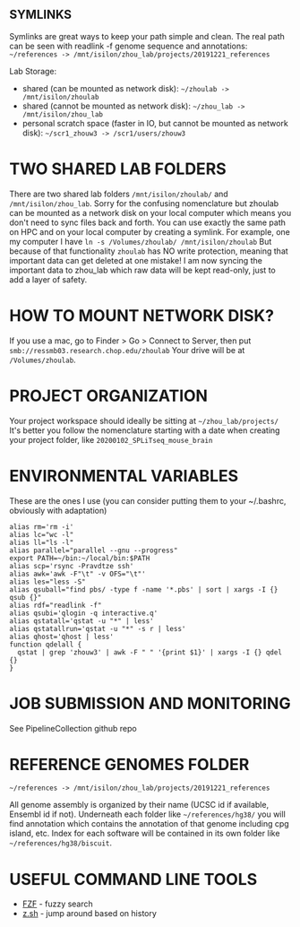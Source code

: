 ## SYMLINKS
Symlinks are great ways to keep your path simple and clean. The real path can be seen with readlink -f
genome sequence and annotations:
`~/references -> /mnt/isilon/zhou_lab/projects/20191221_references`

Lab Storage:
- shared (can be mounted as network disk):
`~/zhoulab -> /mnt/isilon/zhoulab`
- shared (cannot be mounted as network disk):
`~/zhou_lab -> /mnt/isilon/zhou_lab`
- personal scratch space (faster in IO, but cannot be mounted as network disk):
`~/scr1_zhouw3 -> /scr1/users/zhouw3`

# TWO SHARED LAB FOLDERS
There are two shared lab folders `/mnt/isilon/zhoulab/` and `/mnt/isilon/zhou_lab`. 
Sorry for the confusing nomenclature but zhoulab can be mounted as a network disk on your local computer which means you don't need to sync files back and forth. You can use exactly the same path on HPC and on your local computer by creating a symlink. For example, one my computer I have
`ln -s /Volumes/zhoulab/ /mnt/isilon/zhoulab`
But because of that functionality `zhoulab` has NO write protection, meaning that important data can get deleted at one mistake! I am now syncing the important data to zhou_lab which raw data will be kept read-only, just to add a layer of safety.

# HOW TO MOUNT NETWORK DISK?
If you use a mac, go to Finder > Go > Connect to Server, then put `smb://ressmb03.research.chop.edu/zhoulab`
Your drive will be at `/Volumes/zhoulab`.

# PROJECT ORGANIZATION
Your project workspace should ideally be sitting at `~/zhou_lab/projects/`
It's better you follow the nomenclature starting with a date when creating your project folder, like `20200102_SPLiTseq_mouse_brain`

# ENVIRONMENTAL VARIABLES
These are the ones I use (you can consider putting them to your ~/.bashrc, obviously with adaptation)
```
alias rm='rm -i'
alias lc="wc -l"
alias ll="ls -l"
alias parallel="parallel --gnu --progress"
export PATH=~/bin:~/local/bin:$PATH
alias scp='rsync -Pravdtze ssh'
alias awk='awk -F"\t" -v OFS="\t"'
alias les="less -S"
alias qsuball="find pbs/ -type f -name '*.pbs' | sort | xargs -I {} qsub {}"
alias rdf="readlink -f"
alias qsubi='qlogin -q interactive.q'
alias qstatall='qstat -u "*" | less'
alias qstatallrun='qstat -u "*" -s r | less'
alias qhost='qhost | less'
function qdelall {
  qstat | grep 'zhouw3' | awk -F " " '{print $1}' | xargs -I {} qdel {}
}
```

# JOB SUBMISSION AND MONITORING
See PipelineCollection github repo

# REFERENCE GENOMES FOLDER
`~/references -> /mnt/isilon/zhou_lab/projects/20191221_references`

All genome assembly is organized by their name (UCSC id if available, Ensembl id if not). 
Underneath each folder like `~/references/hg38/` you will find annotation which contains the annotation of that genome including cpg island, etc. 
Index for each software will be contained in its own folder like `~/references/hg38/biscuit`.

# USEFUL COMMAND LINE TOOLS
- [FZF](https://github.com/junegunn/fzf) - fuzzy search
- [z.sh](https://github.com/rupa/z/blob/master/z.sh) - jump around based on history

